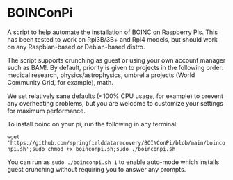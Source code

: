 # BOINConPi
A script to help automate the installation of BOINC on Raspberry Pis. This has been tested to work on Rpi3B/3B+ and Rpi4 models, but should work on any Raspbian-based or Debian-based distro.

The script supports crunching as guest or using your own account manager such as BAM!. By default, priority is given to projects in the following order: medical research, physics/astrophysics, umbrella projects (World Community Grid, for example), math.

We set relatively sane defaults (<100% CPU usage, for example) to prevent any overheating problems, but you are welcome to customize your settings for maximum performance.

To install boinc on your pi, run the following in any terminal:

`wget 'https://github.com/springfielddatarecovery/BOINConPi/blob/main/boinconpi.sh';sudo chmod +x boinconpi.sh;sudo ./boinconpi.sh`

You can run as `sudo ./boinconpi.sh 1` to enable auto-mode which installs guest crunching without requiring you to answer any prompts.


